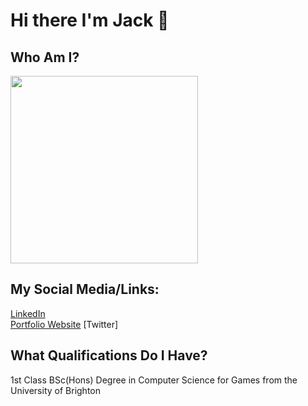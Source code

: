# Hi there I'm Jack 👋
## Who Am I?
<img src="https://github.com/jackparse14/jackparse14/assets/65678430/7a31f07d-4e38-463a-97c8-20823451e665" width="300">

## My Social Media/Links:
[LinkedIn](https://www.linkedin.com/in/jack-parsons-in/) </br>
[Portfolio Website](https://jackparsonsportfolio.co.uk/)
[Twitter]
## What Qualifications Do I Have?
1st Class BSc(Hons) Degree in Computer Science for Games from the University of Brighton



<!--
**jackparse14/jackparse14** is a ✨ _special_ ✨ repository because its `README.md` (this file) appears on your GitHub profile.

Here are some ideas to get you started:

- 🔭 I’m currently working on ...
- 🌱 I’m currently learning ...
- 👯 I’m looking to collaborate on ...
- 🤔 I’m looking for help with ...
- 💬 Ask me about ...
- 📫 How to reach me: ...
- 😄 Pronouns: ...
- ⚡ Fun fact: ...
-->
